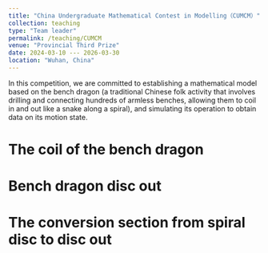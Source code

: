 ```yaml
---
title: "China Undergraduate Mathematical Contest in Modelling（CUMCM）"
collection: teaching
type: "Team leader"
permalink: /teaching/CUMCM
venue: "Provincial Third Prize"
date: 2024-03-10 --- 2026-03-30
location: "Wuhan, China"
---
```


In this competition, we are committed to establishing a mathematical model based on the bench dragon (a traditional Chinese folk activity that involves drilling and connecting hundreds of armless benches, allowing them to coil in and out like a snake along a spiral), and simulating its operation to obtain data on its motion state.

The coil of the bench dragon
======

Bench dragon disc out
======

The conversion section from spiral disc to disc out
======
